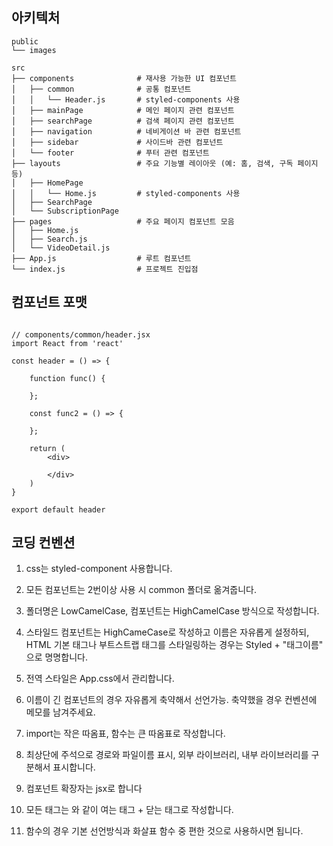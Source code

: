 ## 아키텍처

```plaintext
public
└── images

src
├── components              # 재사용 가능한 UI 컴포넌트
│   ├── common              # 공통 컴포넌트
│   │   └── Header.js       # styled-components 사용
│   ├── mainPage            # 메인 페이지 관련 컴포넌트
│   ├── searchPage          # 검색 페이지 관련 컴포넌트
│   ├── navigation          # 네비게이션 바 관련 컴포넌트
│   ├── sidebar             # 사이드바 관련 컴포넌트
│   └── footer              # 푸터 관련 컴포넌트
├── layouts                 # 주요 기능별 레이아웃 (예: 홈, 검색, 구독 페이지 등)
│   ├── HomePage
│   │   └── Home.js         # styled-components 사용
│   ├── SearchPage
│   └── SubscriptionPage
├── pages                   # 주요 페이지 컴포넌트 모음
│   ├── Home.js
│   ├── Search.js
│   └── VideoDetail.js
├── App.js                  # 루트 컴포넌트
└── index.js                # 프로젝트 진입점

```

## 컴포넌트 포맷

```

// components/common/header.jsx
import React from 'react'

const header = () => {

    function func() {

    };
    
    const func2 = () => {
    
    };

    return (
        <div>

        </div>
    )
}

export default header

```

## 코딩 컨벤션

1. css는 styled-component 사용합니다.

2. 모든 컴포넌트는 2번이상 사용 시 common 폴더로 옮겨줍니다.

3. 폴더명은 LowCamelCase, 컴포넌트는 HighCamelCase 방식으로 작성합니다.

4. 스타일드 컴포넌트는 HighCameCase로 작성하고 이름은 자유롭게 설정하되, HTML 기본 태그나 부트스트랩 태그를 스타일링하는 경우는 Styled + "태그이름" 으로 명명합니다.

5. 전역 스타일은 App.css에서 관리합니다.

6. 이름이 긴 컴포넌트의 경우 자유롭게 축약해서 선언가능. 축약했을 경우 컨벤션에 메모를 남겨주세요.

7. import는 작은 따옴표, 함수는 큰 따옴표로 작성합니다.

8. 최상단에 주석으로 경로와 파일이름 표시, 외부 라이브러리, 내부 라이브러리를 구분해서 표시합니다.

9. 컴포넌트 확장자는 jsx로 합니다

10. 모든 태그는 <Item> </Item> 와 같이 여는 태그 + 닫는 태그로 작성합니다.

11. 함수의 경우 기본 선언방식과 화살표 함수 중 편한 것으로 사용하시면 됩니다.
